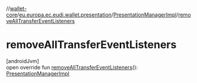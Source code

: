 //[wallet-core](../../../index.md)/[eu.europa.ec.eudi.wallet.presentation](../index.md)/[PresentationManagerImpl](index.md)/[removeAllTransferEventListeners](remove-all-transfer-event-listeners.md)

# removeAllTransferEventListeners

[androidJvm]\
open override fun [removeAllTransferEventListeners](remove-all-transfer-event-listeners.md)(): [PresentationManagerImpl](index.md)
